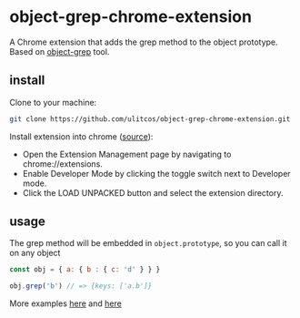 # object-grep-chrome-extension
A Chrome extension that adds the grep method to the object prototype. Based on [object-grep](https://github.com/ulitcos/object-grep) tool. 

## install
Сlone to your machine:
```bash
git clone https://github.com/ulitcos/object-grep-chrome-extension.git
```

Install extension into chrome ([source](https://developer.chrome.com/extensions/getstarted#manifest)):
- Open the Extension Management page by navigating to chrome://extensions.
- Enable Developer Mode by clicking the toggle switch next to Developer mode.
- Click the LOAD UNPACKED button and select the extension directory.

## usage
The grep method will be embedded in `object.prototype`, so you can call it on any object
```javascript
const obj = { a: { b : { c: 'd' } } }

obj.grep('b') // => {keys: ['a.b']}
```
More examples [here](https://github.com/ulitcos/object-grep#usage) and [here](https://github.com/ulitcos/object-grep/blob/master/tests/test.js)
